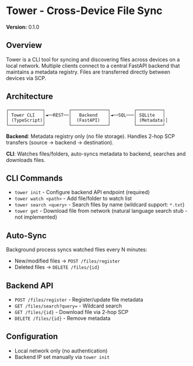# Tower - Cross-Device File Sync

**Version:** 0.1.0

## Overview

Tower is a CLI tool for syncing and discovering files across devices on a local network. Multiple clients connect to a central FastAPI backend that maintains a metadata registry. Files are transferred directly between devices via SCP.

## Architecture

```
┌─────────────┐         ┌──────────────┐         ┌──────────┐
│ Tower CLI   │◄──REST──│   Backend    │◄──SQL───│ SQLite   │
│ (TypeScript)│         │  (FastAPI)   │         │ (Metadata)│
└─────────────┘         └──────────────┘         └──────────┘
```

**Backend**: Metadata registry only (no file storage). Handles 2-hop SCP transfers (source → backend → destination).

**CLI**: Watches files/folders, auto-syncs metadata to backend, searches and downloads files.

## CLI Commands

- `tower init` - Configure backend API endpoint (required)
- `tower watch <path>` - Add file/folder to watch list
- `tower search <query>` - Search files by name (wildcard support: `*.txt`)
- `tower get` - Download file from network (natural language search stub - not implemented)

## Auto-Sync

Background process syncs watched files every N minutes:
- New/modified files → `POST /files/register`
- Deleted files → `DELETE /files/{id}`

## Backend API

- `POST /files/register` - Register/update file metadata
- `GET /files/search?query=` - Wildcard search
- `GET /files/{id}` - Download file via 2-hop SCP
- `DELETE /files/{id}` - Remove metadata

## Configuration

- Local network only (no authentication)
- Backend IP set manually via `tower init`




